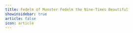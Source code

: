 ```yaml
---
title: Fedelm of Munster Fedelm the Nine-Times Beautiful 
showinsidebar: true 
article: false 
icon: article 
---
```

